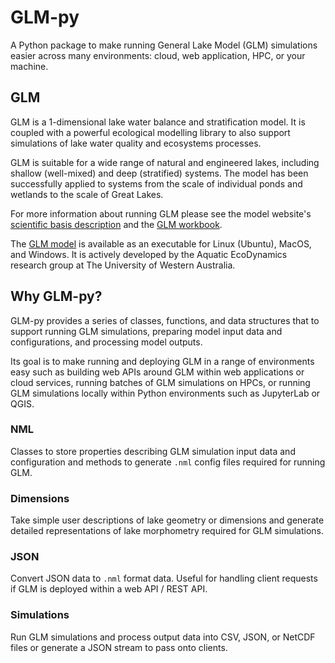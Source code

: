 # GLM-py

A Python package to make running General Lake Model (GLM) simulations easier across many environments: cloud, web application, HPC, or your machine.

## GLM

GLM is a 1-dimensional lake water balance and stratification model. It is coupled with a powerful ecological modelling library to also support simulations of lake water quality and ecosystems processes.

GLM is suitable for a wide range of natural and engineered lakes, including shallow (well-mixed) and deep (stratified) systems. The model has been successfully applied to systems from the scale of individual ponds and wetlands to the scale of Great Lakes.

For more information about running GLM please see the model website's <a href="https://aed.see.uwa.edu.au/research/models/glm/overview.html" target="_blank">scientific basis description</a> and the <a href="https://aquaticecodynamics.github.io/glm-workbook/" target="_blank">GLM workbook</a>. 

The <a href="https://github.com/AquaticEcoDynamics/glm-aed/tree/main/binaries" target="_blank">GLM model</a> is available as an executable for Linux (Ubuntu), MacOS, and Windows. It is actively developed by the 
Aquatic EcoDynamics research group at The University of Western Australia.

## Why GLM-py?

GLM-py provides a series of classes, functions, and data structures that to support running GLM simulations, preparing model input data and configurations, and processing model outputs. 

Its goal is to make running and deploying GLM in a range of environments easy such as building web APIs around GLM within web applications or cloud services, running batches of GLM simulations on HPCs, or running GLM simulations locally within Python environments such as JupyterLab or QGIS. 

### NML

Classes to store properties describing GLM simulation input data and configuration and methods to generate `.nml` config files required for running GLM. 

### Dimensions

Take simple user descriptions of lake geometry or dimensions and generate detailed representations of lake morphometry required for GLM simulations.

### JSON

Convert JSON data to `.nml` format data. Useful for handling client requests if GLM is deployed within a web API / REST API.

### Simulations

Run GLM simulations and process output data into CSV, JSON, or NetCDF files or generate a JSON stream to pass onto clients. 